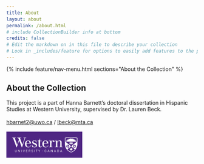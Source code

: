 ```yaml
---
title: About
layout: about
permalink: /about.html
# include CollectionBuilder info at bottom
credits: false
# Edit the markdown on in this file to describe your collection
# Look in _includes/feature for options to easily add features to the page
---
```


{% include feature/nav-menu.html sections="About the Collection" %}

## About the Collection

This project is a part of Hanna Barnett’s doctoral dissertation in Hispanic Studies at Western University, supervised by Dr. Lauren Beck.
<br>
<br>
[hbarnet2@uwo.ca](mailto:hbarnet2@uwo.ca) / [lbeck@mta.ca](mailto:lbeck@mta.ca)
<br>
<br>
<a href="https://www.uwo.ca/index.html"><img src="/objects/westernulogo.png" style="max-width: 200px;height:auto;"></a>
<br>
<br>
